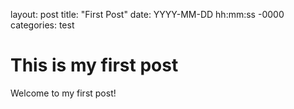 layout: post
title: "First Post"
date: YYYY-MM-DD hh:mm:ss -0000
categories: test

# This is my first post

Welcome to my first post!
